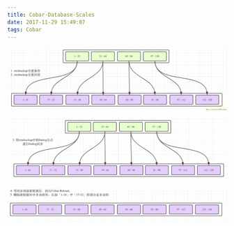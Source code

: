 ```yaml
---
title: Cobar-Database-Scales
date: 2017-11-29 15:49:07
tags: Cobar
---
```


![](Cobar-Database-Scales/backup-and-replay.gif)

![](Cobar-Database-Scales/binlog-sync.gif)

![](Cobar-Database-Scales/cobar-rule-reload.gif)